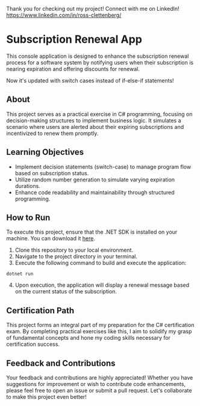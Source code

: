 Thank you for checking out my project! Connect with me on LinkedIn! https://www.linkedin.com/in/ross-clettenberg/

# Subscription Renewal App

This console application is designed to enhance the subscription renewal process for a software system by notifying users when their subscription is nearing expiration and offering discounts for renewal.

Now it's updated with switch cases instead of if-else-if statements!

## About

This project serves as a practical exercise in C# programming, focusing on decision-making structures to implement business logic. It simulates a scenario where users are alerted about their expiring subscriptions and incentivized to renew them promptly.

## Learning Objectives

- Implement decision statements (switch-case) to manage program flow based on subscription status.
- Utilize random number generation to simulate varying expiration durations.
- Enhance code readability and maintainability through structured programming.

## How to Run

To execute this project, ensure that the .NET SDK is installed on your machine. You can download it [here](https://dotnet.microsoft.com/download).

1. Clone this repository to your local environment.
2. Navigate to the project directory in your terminal.
3. Execute the following command to build and execute the application:

```
dotnet run
```

4. Upon execution, the application will display a renewal message based on the current status of the subscription.

## Certification Path

This project forms an integral part of my preparation for the C# certification exam. By completing practical exercises like this, I aim to solidify my grasp of fundamental concepts and hone my coding skills necessary for certification success.

## Feedback and Contributions

Your feedback and contributions are highly appreciated! Whether you have suggestions for improvement or wish to contribute code enhancements, please feel free to open an issue or submit a pull request. Let's collaborate to make this project even better!
